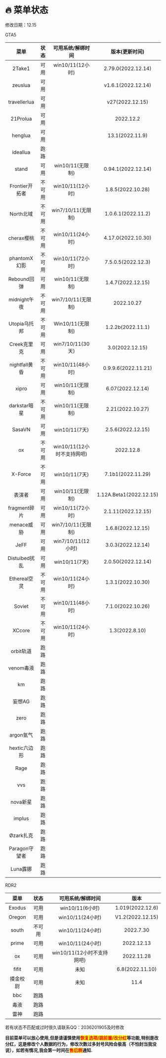 # 🔥 菜单状态

修改日期：12.15

GTA5

|      菜单      |  状态 |  可用系统/解绑时间   |  版本(更新时间)      |
| :----------: | :----: | :-----------------: | :-----------------: |
|    2Take1    | 可用 |    win10/11(12小时)   |  2.79.0(2022.12.14) |
|    zeuslua   | 可用 |                     | v1.6.1(2022.12.14) |
| travellerlua | 可用 |                     |   v27(2022.12.15)   |
|   21Prolua   | 可用 |                     |      2022.12.2     |
|    henglua   | 可用 |                     |  13.1(2022.11.9)  |
|   ideallua   | 跑路 |                     |                     |
|     stand    | 可用 |   win10/11(无限制)   |  0.94.1(2022.12.14) |
|Frontier开拓者|  不可用 |    win10/11(12小时)   |  1.8.5(2022.10.28)  |
|  North北域   | 不可用 |   win7/10/11(无限制)   |  1.0.6.1(2022.11.2)  |
|  cherax樱桃  | 不可用 |    win10/11(24小时)   |  4.17.0(2022.10.30)  |
| phantomX幻影 |  不可用 |    win10/11(72小时)   |  7.5.0.5(2022.12.3) |
|  Rebound回弹 |  可用 |   win10/11(无限制)   |  1.4.7(2022.12.15)  |
| midnight午夜 |  不可用 |  win7/10/11(无限制)  |      2022.10.27     |
| Utopia乌托邦 | 不可用 |    Win10/11(无限制)    |  1.2.2b(2022.11.1) |
|  Creek克里克 | 可用  |   win7/10/11(30天)    |3.0(2022.12.15)|
| nightfall黄昏|  不可用 |    win10/11(48小时)   | 0.9.9.6(2022.11.21) |
|    xipro   |  可用 |    win10/11(无限制)    |   6.07(2022.12.14)  |
| darkstar暗星 |  不可用 |    win10/11(无限制)  |   2.21(2022.10.27)  |
|    SasaVN    |  可用 |     win10/11(7天)   |  2.5.6(2022.12.15)  |
|    ox    |  不可用 |win10/11(12小时不支持网吧)|      2022.12.8     |
|    X-Force   | 不可用 |     win10/11(7天)    |   7.1b1(2022.11.29)  |
|     表演者  |  可用 |    win10/11(无限制) |  1.12A.Beta1(2022.12.15)  |
| fragment碎片 |  可用 |    win10/11(72小时)   |  2.1.11(2022.12.15)  |
|  menace威胁  |  可用 |  win7/10/11(无限制)  |  1.6.8(2022.12.15)  |
|     JeFF     |  可用 |  win7/10/11(12小时) |  3.0.3(2022.12.14)  |
| Distuibed扰乱|  可用 |     win10/11(7天)    |  2.0.50(2022.12.14) |
| Ethereal空灵 | 不可用 |    win10/11(24小时)   |  1.3.1(2022.10.30) |
|    Soviet    |  不可用 |   win10/11(48小时)  |  7.1.0(2022.10.26)  |
|    XCcore    | 不可用 |   win10/11(24小时)  |   1.3(2022.8.10)  |
|   orbit轨道  |  跑路 |                     |                     |
|   venom毒液  |  跑路 |                     |                     |
|      km      |  跑路 |                     |                     |
|    妄想AG    |  跑路 |                     |                     |
|     zero     |  跑路 |                     |                     |
|   argon氩气  |  跑路 |                     |                     |
|  hextic六边形 |  跑路 |                     |                     |
|     Rage     |  跑路 |                     |                     |
|      vvs     |  跑路 |                     |                     |
|   nova新星   |  跑路 |                     |                     |
|    implus    |  跑路 |                     |                     |
|   Øzark扎克  |  跑路 |                     |                     |
| Paragon守望者 |  跑路 |                     |                     |
|   Luna露娜   |  跑路 |                     |                     |

RDR2

|   菜单   |  状态 |      可用系统/解绑时间      |        版本        |
| :----: | :---: | :-----------------: | :--------------: |
| Exodus |  可用 |    win10/11(6小时)    | 1.019(2022.12.6) |
|Oregon  |  可用 |    win10/11(24小时)  |V1.2(2022.12.15)|
|  south | 不可用 |    win10/11(24小时)   |     2022.7.30    |
|  prime |  可用 |    win10/11(24小时)   |    2022.12.13    |
|   ox   |  可用 | win10/11(12小时不支持网吧) |     2022.11.28    |
|  fifit |  可用 |          未知         |   6.8(2022.11.10)  |
|  摸金校尉  |  可用 |          未知         |       11.4       |
|   bbc  |  跑路 |                     |                  |
|   毒液   |  跑路 |                     |                  |
|   雷神   |  跑路 |                     |                  |

若有状态不匹配或过时很久请联系QQ：2036201905及时修改

**目前菜单可以放心使用,但是请谨慎使用**<mark style="color:red;">**恢复选项/跳前置/改分红**</mark>**等功能,特别是改分红，这是修改个人数据的行为，修改次数过多封号风险会极高（不怕封当我没说），如若有情况,我会第一时间在**<mark style="color:red;">**售后群**</mark>**通知.**
